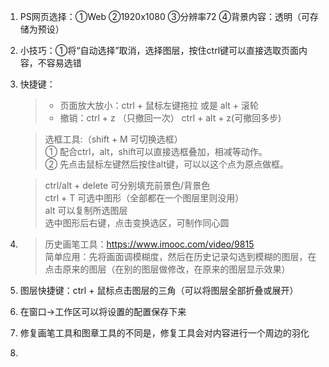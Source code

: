 1. PS网页选择：①Web ②1920x1080 ③分辨率72 ④背景内容：透明（可存储为预设）
2. 小技巧：①将“自动选择”取消，选择图层，按住ctrl键可以直接选取页面内容，不容易选错
3. 快捷键：
    > - 页面放大放小：ctrl + 鼠标左键拖拉 或是 alt + 滚轮
    > - 撤销：ctrl + z （只撤回一次）
    >        ctrl + alt + z(可撤回多步)
    
    > 选框工具:（shift + M 可切换选框）  
    >          ① 配合ctrl，alt，shift可以直接选框叠加，相减等动作。  
    >          ② 先点击鼠标左键然后按住alt键，可以以这个点为原点做框。
    
    > ctrl/alt + delete 可分别填充前景色/背景色  
    > ctrl + T 可选中图形（全部都在一个图层里则没用）  
    > alt 可以复制所选图层  
    > 选中图形后右键，点击变换选区，可制作同心圆
3. > 历史画笔工具：https://www.imooc.com/video/9815  
     > 简单应用：先将画面调模糊度，然后在历史记录勾选到模糊的图层，在点击原来的图层（在别的图层做修改，在原来的图层显示效果）
4. 图层快捷键：ctrl + 鼠标点击图层的三角（可以将图层全部折叠或展开）
5. 在窗口→工作区可以将设置的配置保存下来
6. 修复画笔工具和图章工具的不同是，修复工具会对内容进行一个周边的羽化
7.
